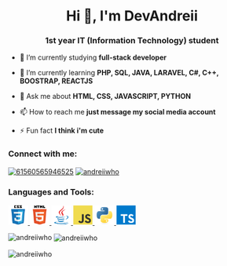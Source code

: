 <h1 align="center">Hi 👋, I'm DevAndreii</h1>
<h3 align="center">1st year IT (Information Technology) student</h3>

- 🔭 I’m currently studying **full-stack developer**

- 🌱 I’m currently learning **PHP, SQL, JAVA, LARAVEL, C#, C++, BOOSTRAP, REACTJS**

- 💬 Ask me about **HTML, CSS, JAVASCRIPT, PYTHON**

- 📫 How to reach me **just message my social media account**

- ⚡ Fun fact **I think i'm cute**

<h3 align="left">Connect with me:</h3>
<p align="left">
<a href="https://fb.com/61560565946525" target="blank"><img align="center" src="https://raw.githubusercontent.com/rahuldkjain/github-profile-readme-generator/master/src/images/icons/Social/facebook.svg" alt="61560565946525" height="30" width="40" /></a>
<a href="https://instagram.com/andreiiwho" target="blank"><img align="center" src="https://raw.githubusercontent.com/rahuldkjain/github-profile-readme-generator/master/src/images/icons/Social/instagram.svg" alt="andreiiwho" height="30" width="40" /></a>
</p>

<h3 align="left">Languages and Tools:</h3>
<p align="left"> <a href="https://www.w3schools.com/css/" target="_blank" rel="noreferrer"> <img src="https://raw.githubusercontent.com/devicons/devicon/master/icons/css3/css3-original-wordmark.svg" alt="css3" width="40" height="40"/> </a> <a href="https://www.w3.org/html/" target="_blank" rel="noreferrer"> <img src="https://raw.githubusercontent.com/devicons/devicon/master/icons/html5/html5-original-wordmark.svg" alt="html5" width="40" height="40"/> </a> <a href="https://www.java.com" target="_blank" rel="noreferrer"> <img src="https://raw.githubusercontent.com/devicons/devicon/master/icons/java/java-original.svg" alt="java" width="40" height="40"/> </a> <a href="https://developer.mozilla.org/en-US/docs/Web/JavaScript" target="_blank" rel="noreferrer"> <img src="https://raw.githubusercontent.com/devicons/devicon/master/icons/javascript/javascript-original.svg" alt="javascript" width="40" height="40"/> </a> <a href="https://www.python.org" target="_blank" rel="noreferrer"> <img src="https://raw.githubusercontent.com/devicons/devicon/master/icons/python/python-original.svg" alt="python" width="40" height="40"/> </a> <a href="https://www.typescriptlang.org/" target="_blank" rel="noreferrer"> <img src="https://raw.githubusercontent.com/devicons/devicon/master/icons/typescript/typescript-original.svg" alt="typescript" width="40" height="40"/> </a> </p>

<p><img align="left" src="https://github-readme-stats.vercel.app/api/top-langs?username=andreiiwho&show_icons=true&locale=en&layout=compact" alt="andreiiwho" /></p>

<p>&nbsp;<img align="center" src="https://github-readme-stats.vercel.app/api?username=andreiiwho&show_icons=true&locale=en" alt="andreiiwho" /></p>

<p><img align="center" src="https://github-readme-streak-stats.herokuapp.com/?user=andreiiwho&" alt="andreiiwho" /></p>
